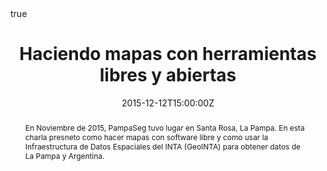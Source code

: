 ---
abstract: En Noviembre de 2015, PampaSeg tuvo lugar en Santa Rosa, La Pampa. En esta charla presneto como hacer mapas con software libre y como usar la Infraestructura de Datos Espaciales del INTA (GeoINTA) para obtener datos de La Pampa y Argentina. 
all_day: false
authors: []
date: "2015-12-12T15:00:00Z"
event: PampaSeg
event_url: https://www.pampaseg.org/
featured: false
links:
- icon: twitter
  icon_pack: fab
  name: Follow
  url: https://twitter.com/yabellini 
location: Centro Cultural Municipal, Santa Rosa, La Pampa
math: true
publishDate: "2015-12-12T15:00:00Z"
slides: 
summary: En Noviembre de 2015, PampaSeg tuvo lugar en Santa Rosa, La Pampa. En esta charla presneto como hacer mapas con software libre y como usar la Infraestructura de Datos Espaciales del INTA (GeoINTA) para obtener datos de La Pampa y Argentina.  
tags: []
title: Haciendo mapas con herramientas libres y abiertas
url_code: ""
url_pdf: "MakeMapOpenTools.pdf"
url_slides: ""
url_video: ""
---